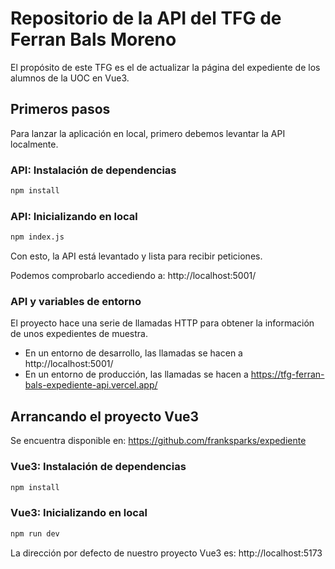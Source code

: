# Repositorio de la API del TFG de Ferran Bals Moreno

El propósito de este TFG es el de actualizar la página del expediente de los alumnos de la UOC en Vue3.

## Primeros pasos

Para lanzar la aplicación en local, primero debemos levantar la API localmente.

### API: Instalación de dependencias

```sh
npm install
```

### API: Inicializando en local

```sh
npm index.js
```

Con esto, la API está levantado y lista para recibir peticiones.

Podemos comprobarlo accediendo a: http://localhost:5001/

### API y variables de entorno

El proyecto hace una serie de llamadas HTTP para obtener la información de unos expedientes de muestra.

- En un entorno de desarrollo, las llamadas se hacen a http://localhost:5001/
- En un entorno de producción, las llamadas se hacen a https://tfg-ferran-bals-expediente-api.vercel.app/

## Arrancando el proyecto Vue3

Se encuentra disponible en: https://github.com/franksparks/expediente

### Vue3: Instalación de dependencias

```sh
npm install
```

### Vue3: Inicializando en local

```sh
npm run dev
```

La dirección por defecto de nuestro proyecto Vue3 es: http://localhost:5173

